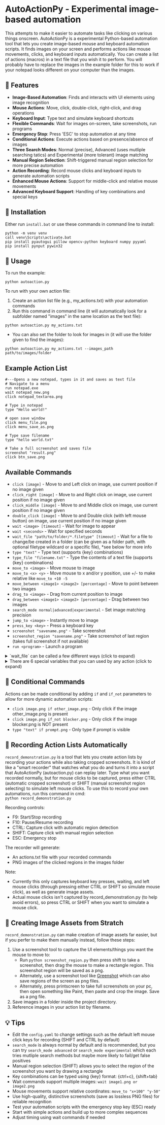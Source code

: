 # AutoActionPy - Experimental image-based automation

This attempts to make it easier to automate tasks like clicking on various things onscreen. AutoActionPy is a experimental Python-based automation tool that lets you create image-based mouse and keyboard automation scripts. It finds images on your screen and performs actions like mouse movements, clicks, and keyboard inputs automatically. You can create a list of actions (macros) in a text file that you wish it to perform.
You will probably have to replace the images in the example folder for this to work if your notepad looks different on your computer than the images.

## 🌟 Features

- **Image-Based Automation**: Finds and interacts with UI elements using image recognition
- **Mouse Actions**: Move, click, double-click, right-click, and drag operations
- **Keyboard Input**: Type text and simulate keyboard shortcuts
- **Flexible Commands**: Wait for images on-screen, take screenshots, run programs
- **Emergency Stop**: Press 'ESC' to stop automation at any time
- **Conditional Actions**: Execute actions based on presence/absence of images
- **Three Search Modes**: Normal (precise), Advanced (uses mutliple searching tatics) and Experimental (more tolerant) image matching
- **Manual Region Selection**: Shift-triggered manual region selection for more precise automation
- **Action Recording**: Record mouse clicks and keyboard inputs to generate automation scripts
- **Enhanced Mouse Actions**: Support for middle-click and relative mouse movements
- **Advanced Keyboard Support**: Handling of key combinations and special keys

## 🚀 Installation

Either run `install.bat` or use these commands in command line to install:
```
python -m venv venv
call venv\Scripts\activate.bat
pip install pyautogui pillow opencv-python keyboard numpy pyyaml
pip install pynput pywin32
```

## 📝 Usage

To run the example:
```
python autoaction.py
```

To run with your own action file:  
  1. Create an action list file (e.g., my_actions.txt) with your automation commands
  2. Run this command in command line (it will automatically look for a subfolder named "images" in the same location as the text file):
```
python autoaction.py my_actions.txt
```  
  - You can also set the folder to look for images in (it will use the folder given to find the images):
```
python autoaction.py my_actions.txt --images_path path/to/images/folder
```

## Example Action List
```text
#---Opens a new notepad, types in it and saves as text file
# Navigate to a menu
run notepad.exe
wait notepad_new.png
click notepad_textarea.png

# Type in notepad
type "Hello world!"

# open save window
click menu_file.png
click menu_save_as.png

# Type save filename
type "hello world.txt"

# Take a full screenshot and saves file
screenshot "result.png"
click btn_save.png
```

## Available Commands

- `click [image]` - Move to and Left click on image, use current position if no image given
- `click_right [image]` - Move to and Right click on image, use current position if no image given
- `click_middle [image]` - Move to and Middle click on image, use current position if no image given
- `double_click [image]` - Move to and Double click (with left mouse button) on image, use current position if no image given
- `wait <image> [timeout]` - Wait for image to appear
- `wait <seconds>` - Wait for specified seconds
- `wait_file "path/to/folder/*.filetype" [timeout]` - Wait for a file to change/be created in a folder (can be given as a folder path, with optional filetype wildcard or a specific file), *see below for more info
- `type "text"` - Type text (supports {key} combinations)
- `type_file "filename.txt"` - Type the contents of a text file (supports {key} combinations)
- `move_to <image>` - Move mouse to image
- `move_to <x> <y>` - Move mouse to x and/or y position, use +/- to make relative like `move_to +10 -5`
- `move_between <image1> <image2> [percentage]` - Move to point between two images
- `drag_to <image>` - Drag from current position to image
- `drag_between <image1> <image2> [percentage]` - Drag between two images
- `search_mode normal|advanced|experimental` - Set image matching precision
- `jump_to <image>` - Instantly move to image
- `press_key <key>` - Press a keyboard key
- `screenshot "savename.png"` - Take screenshot
- `screenshot_region "savename.png"` - Take screenshot of last region (takes full screenshot if not available)
- `run <program>` - Launch a program

<details>
  <summary>`wait_file` can be called a few different ways (click to expand)</summary>

  1) ``wait_file "path/to/folder"`` - This will wait for any file to change/be created inside that folder  
  2) ``wait_file "path/to/folder/*.wav"`` - This will wait for any file of the given filetype to change/be created  
  3) ``wait_file "path/to/folder/myfile.txt"`` - This will wait for the file named `myfile.txt` to be modified  
  4) ``wait_file`` also saves two special variables that can be called later by other actions, these are `%LAST_FILENAME%` and `%LAST_FILEPATH%`. You can use them like this:  
      - ``type "last file saved was: %LAST_FILENAME%"`` and ``type "The full filepath was %LAST_FILEPATH%"``

</details>
     
<details>
  <summary>There are 6 special variables that you can used by any action (click to expand)</summary>
  
   1) `%LAST_SUCCESS%` - states if last action was successful (true/false)  
   2) `%LAST_X%` - last mouse x  
   3) `%LAST_Y%` - last mouse y  
   4) `%LAST_MESSAGE%` - last message sent  
   5) `%LAST_FILENAME%` - filename of last file `wait_file` waited for  
   6) `%LAST_FILEPATH%` - filepath to last file `wait_file` waited for
</details>



## 🎯 Conditional Commands

Actions can be made conditional by adding `if` and `if_not` parameters to allow for more dynamic automation scripts:
- `click image.png if other_image.png` - Only click if the image other_image.png is present
- `click image.png if_not blocker.png` - Only click if the image blocker.png is NOT present
- `type "text" if prompt.png` - Only type if prompt is visible

## 🎥 Recording Action Lists Automatically
`record_demonstration.py` is a tool that lets you create action lists by recording your actions while also taking cropped screenshots. 
It is kind of like a "smart recorder" that watches what you do and turns it into a script that AutoActionPy (autoaction.py) can replay later.
Type what you want recorded normally, but for mouse clicks to be captured, press either CTRL (automatic cropped screenshot) or SHIFT (manual screenshot region selecting) to simulate left mouse clicks.
To use this to record your own automations, run this command in cmd:  
`python record_demonstration.py`  

Recording controls:
- F9: Start/Stop recording
- F10: Pause/Resume recording
- CTRL: Capture click with automatic region detection
- SHIFT: Capture click with manual region selection
- ESC: Emergency stop

The recorder will generate:
- An actions.txt file with your recorded commands
- PNG images of the clicked regions in the images folder

Note: 
- Currently this only captures keyboard key presses, waiting, and left mouse clicks (through pressing either CTRL or SHIFT so simulate mouse click), as well as generate image assets.
- Actual mouse clicks isn't captured by record_demonstration.py (to help avoid errors), so press CTRL or SHIFT when you want to simulate a mouse click.

## 📸 Creating Image Assets from Stratch
`record_demonstration.py` can make creation of image assets far easier, but if you perfer to make them manually instead, follow these steps:  
1. Use a screenshot tool to capture the UI elements/things you want the mouse to move to:
   - Run `python screenshot_region.py` then press shift to take a screenshot, then drag the mouse to make a rectangle region. This screenshot region will be saved as a png.
   - Alternately, use a screenshot tool like [Greenshot](https://getgreenshot.org/downloads/) which can also save regions of the screen as png files.
   - Alternately, press printscreen to take full screenshots on your pc, then open something like Paint, then paste and crop the image. Save as a png file.
2. Save images in a folder inside the project directory.
3. Reference images in your action list by filename.

## 💡 Tips
- Edit the `config.yaml` to change settings such as the default left mouse click keys for recording (SHIFT and CTRL by default)
- `search_mode` is always normal by default and is recommended, but you can try `search_mode advanced` or `search_mode experimental` which each tries mutliple search methods but maybe more likely to fail/get false positives
- Manual region selection (SHIFT) allows you to select the region of the screenshot you want by drawing a rectangle
- Key combinations can be typed using {key} format: {ctrl+c}, {shift+tab}
- Wait commands support multiple images: `wait image1.png or image2.png`
- Mouse movements support relative coordinates: `move_to "x+100" "y-50"`
- Use high-quality, distinctive screenshots (save as lossless PNG files) for reliable recognition
- Test your automation scripts with the emergency stop key (ESC) ready
- Start with simple actions and build up to more complex sequences
- Adjust timing using wait commands if needed
